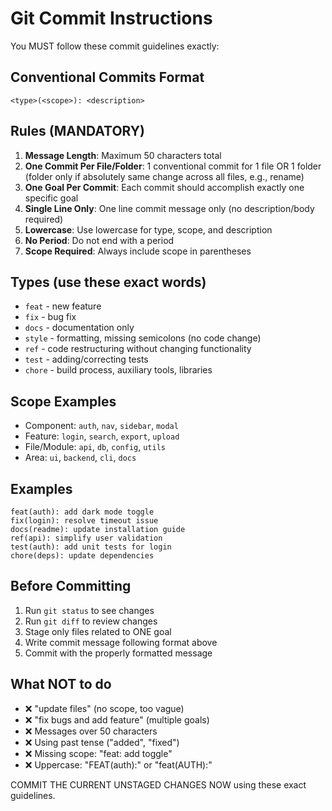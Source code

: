 # Git Commit Instructions

You MUST follow these commit guidelines exactly:

## Conventional Commits Format
```
<type>(<scope>): <description>
```

## Rules (MANDATORY)
1. **Message Length**: Maximum 50 characters total
2. **One Commit Per File/Folder**: 1 conventional commit for 1 file OR 1 folder (folder only if absolutely same change across all files, e.g., rename)
3. **One Goal Per Commit**: Each commit should accomplish exactly one specific goal
4. **Single Line Only**: One line commit message only (no description/body required)
5. **Lowercase**: Use lowercase for type, scope, and description
6. **No Period**: Do not end with a period
7. **Scope Required**: Always include scope in parentheses

## Types (use these exact words)
- `feat` - new feature
- `fix` - bug fix
- `docs` - documentation only
- `style` - formatting, missing semicolons (no code change)
- `ref` - code restructuring without changing functionality
- `test` - adding/correcting tests
- `chore` - build process, auxiliary tools, libraries

## Scope Examples
- Component: `auth`, `nav`, `sidebar`, `modal`
- Feature: `login`, `search`, `export`, `upload`
- File/Module: `api`, `db`, `config`, `utils`
- Area: `ui`, `backend`, `cli`, `docs`

## Examples
```
feat(auth): add dark mode toggle
fix(login): resolve timeout issue
docs(readme): update installation guide
ref(api): simplify user validation
test(auth): add unit tests for login
chore(deps): update dependencies
```

## Before Committing
1. Run `git status` to see changes
2. Run `git diff` to review changes  
3. Stage only files related to ONE goal
4. Write commit message following format above
5. Commit with the properly formatted message

## What NOT to do
- ❌ "update files" (no scope, too vague)
- ❌ "fix bugs and add feature" (multiple goals)
- ❌ Messages over 50 characters
- ❌ Using past tense ("added", "fixed")
- ❌ Missing scope: "feat: add toggle"
- ❌ Uppercase: "FEAT(auth):" or "feat(AUTH):"

COMMIT THE CURRENT UNSTAGED CHANGES NOW using these exact guidelines.
